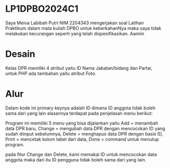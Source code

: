 # LP1DPBO2024C1
Saya Meiva Labibah Putri NIM 2204343 mengerjakan
soal Latihan Praktikum dalam mata kuliah DPBO
untuk keberkahanNya maka saya tidak melakukan kecurangan seperti yang telah dispesifikasikan. Aamiin

# Desain

Kelas DPR memiliki 4 atribut yaitu ID Nama Jabatan/bidang dan Partai, untuk PHP ada tambahan
yaitu atribut Foto.

# Alur

Dalam kode ini primary keynya adalah ID dimana ID anggota tidak boleh sama dari yang lain
alasannya terdapat pada penjelasan menu berikut:

Program ini memiliki 5 menu yang bisa dijalankan yaitu
Add = menambah data DPR baru,
Change = mengubah data DPR dengan mencocokan ID yang sudah diinput sebelumnya,
Delete = menghapus data DPR dengan basis ID,
Print = mencetak kolom tabel dari data,
Done = command untuk menutup program.

pada fitur Change dan Delete, kami memakai ID untuk mencocokan data anggota
maka dari itu ID pengguna tidak boleh sama dari yang lain.


